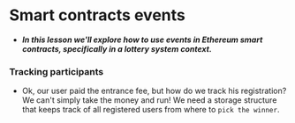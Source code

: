 # Smart contracts events
- ***In this lesson we'll explore how to use events in Ethereum smart contracts, specifically in a lottery system context.***

### Tracking participants
- Ok, our user paid the entrance fee, but how do we track his registration? We can't simply take the money and run! We need a storage structure that keeps track of all registered users from where to `pick the winner`.
